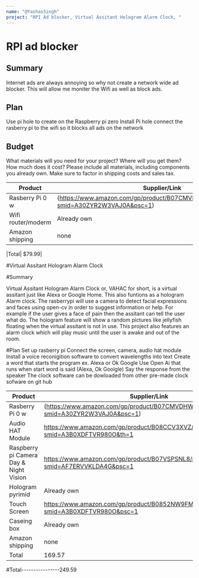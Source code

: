 ```yaml
---
name: "@YashasSingh"
project: "RPI Ad blocker, Virtual Assitant Hologram Alarm Clock, "
---
```


# RPI ad blocker

## Summary
Internet ads are always annoying so why not create a network wide ad blocker. This will allow me moniter the Wifi as well as block ads.
## Plan

Use pi hole to create on the Raspberry pi zero 
Install Pi hole 
connect the rasberry pi to the wifi so it blocks all ads on the network

## Budget

What materials will you need for your project? Where will you get them? How much does it cost? Please include all materials, including components you already own. Make sure to factor in shipping costs and sales tax.

| Product         | Supplier/Link                         | Cost   |
| --------------- | ------------------------------------- | ------ |
| Rasberry Pi 0 w | (https://www.amazon.com/gp/product/B07CMVDHWB/ref=ewc_pr_img_4?smid=A30ZYR2W3VAJ0A&psc=1)| $79.99 |
| Wifi router/moderm| Already own|$0.00|
| Amazon shipping| none | free|
  
|Total| $79.99|
  
  
 #Virtual Assitant Hologram Alarm Clock
 
 
 #Summary 
 
 Virtual Assitant Hologram Alarm Clock or, VAHAC for short, is a virtual assitant just like Alexa or Google Home. This also funtions as a hologram Alarm clock.
 The rasberrypi will use a camera to detect facial expressions and faces using open-cv in order to suggest information or help. 
 For example if the user gives a face of pain then the assitant can tell the user what do. 
 The hologram feature will show a random pictures like jellyfish floating when the virtual assitant is not in use.
 This project also features an alarm clock which will play music until the user is awake and out of the room.
 
 
 #Plan
 Set up rasberry pi
 Connect the screen, camera, audio hat module
 Install a voice reconigition software to convert wavelengths into text
 Create a word that starts the program ex. Alexa or Ok Google
 Use Open Ai that runs when start word is said (Alexa, Ok Goolgle)
 Say the response from the speaker
 The clock software can be dowloaded from other pre-made clock sofware on git hub
 
 | Product         | Supplier/Link                         | Cost   |
| --------------- | ------------------------------------- | ------ |
| Rasberry Pi 0 w | (https://www.amazon.com/gp/product/B07CMVDHWB/ref=ewc_pr_img_4?smid=A30ZYR2W3VAJ0A&psc=1)| $79.99 |
| Audio HAT Module|https://www.amazon.com/gp/product/B08CCV3XVZ/ref=ewc_pr_img_1?smid=A3B0XDFTVR980O&th=1| $21.90|
|Raspberry pi Camera Day & Night Vision|https://www.amazon.com/gp/product/B07VSPSNL8/ref=ox_sc_act_title_2?smid=AF7ERVVKLDA4G&psc=1||$16.99|
|Hologram pyrimid| Already own| $0.00|
|Touch Screen|https://www.amazon.com/gp/product/B0852NW9FM/ref=ewc_pr_img_3?smid=A3B0XDFTVR980O&psc=1|$50.69|
|Caseing box|Already own|$0.00|
| Amazon shipping| none | free|
|Total|169.57|


#Total----------------249.59
 
 

